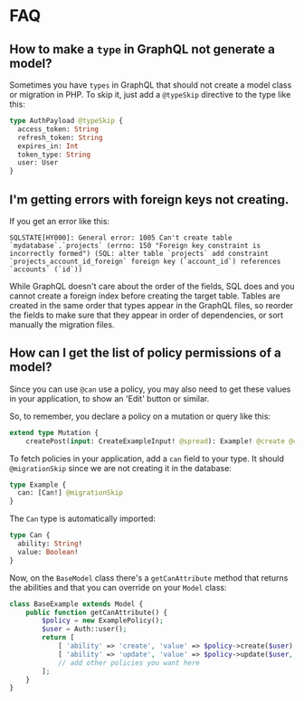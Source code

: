 # FAQ

## How to make a `type` in GraphQL not generate a model?

Sometimes you have `types` in GraphQL that should not create a model class or migration in PHP. To skip it, just add a `@typeSkip` directive to the type like this:

```graphql
type AuthPayload @typeSkip {
  access_token: String
  refresh_token: String
  expires_in: Int
  token_type: String
  user: User
}
```

## I'm getting errors with foreign keys not creating.

If you get an error like this:

```
SQLSTATE[HY000]: General error: 1005 Can't create table `mydatabase`.`projects` (errno: 150 "Foreign key constraint is incorrectly formed") (SQL: alter table `projects` add constraint `projects_account_id_foreign` foreign key (`account_id`) references `accounts` (`id`))
```

While GraphQL doesn't care about the order of the fields, SQL does and you cannot create a foreign index before creating the target table. Tables are created in the same order that types appear in the GraphQL files, so reorder the fields to make sure that they appear in order of dependencies, or sort manually the migration files.

## How can I get the list of policy permissions of a model?

Since you can use `@can` use a policy, you may also need to get these values in your application, to show an 'Edit' button or similar.

So, to remember, you declare a policy on a mutation or query like this:

```graphql
extend type Mutation {
    createPost(input: CreateExampleInput! @spread): Example! @create @can(ability: "create")
```

To fetch policies in your application, add a `can` field to your type. It should `@migrationSkip` since we are not creating it in the database:

```graphql
type Example {
  can: [Can!] @migrationSkip
}
```

The `Can` type is automatically imported:

```graphql
type Can {
  ability: String!
  value: Boolean!
}
```

Now, on the `BaseModel` class there's a `getCanAttribute` method that returns the abilities and that you can override on your `Model` class:

```php
class BaseExample extends Model {
    public function getCanAttribute() {
        $policy = new ExamplePolicy();
        $user = Auth::user();
        return [
            [ 'ability' => 'create', 'value' => $policy->create($user) ],
            [ 'ability' => 'update', 'value' => $policy->update($user, $this) ]
            // add other policies you want here
        ];
    }
}
```
